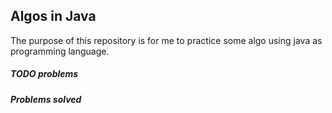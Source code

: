 ## Algos in Java
The purpose of this repository is for me to practice some algo using java as programming language. 


##### TODO problems

##### Problems solved
